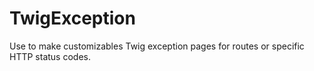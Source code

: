 TwigException
=============

Use to make customizables Twig exception pages for routes or specific HTTP status codes.
